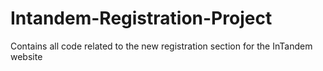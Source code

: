 # Intandem-Registration-Project
Contains all code related to the new registration section for the InTandem website
